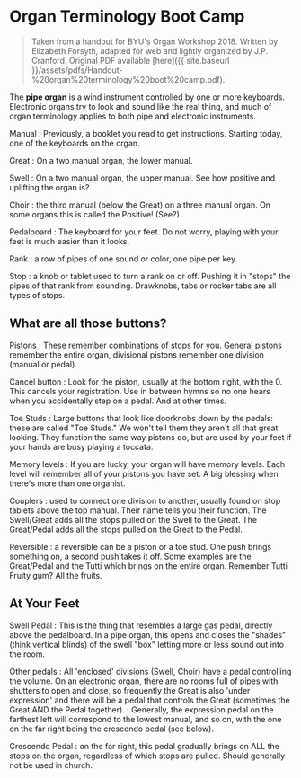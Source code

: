 # Organ Terminology Boot Camp
> Taken from a handout for BYU's Organ Workshop 2018. Written by Elizabeth Forsyth, adapted for web and lightly organized by J.P. Cranford. Original PDF available [here]({{ site.baseurl }}/assets/pdfs/Handout-%20organ%20terminology%20boot%20camp.pdf).

The **pipe organ** is a wind instrument controlled by one or more keyboards. Electronic organs try to look and sound like the real thing, and much of organ terminology applies to both pipe and electronic instruments.

Manual
: Previously, a booklet you read to get instructions. Starting today, one of the keyboards on the organ.

Great
: On a two manual organ, the lower manual.

Swell
: On a two manual organ, the upper manual. See how positive and uplifting the organ is?

Choir
: the third manual (below the Great) on a three manual organ. On some organs this is called the Positive! (See?)

Pedalboard
: The keyboard for your feet. Do not worry, playing with your feet is much easier than it looks.

Rank
: a row of pipes of one sound or color, one pipe per key.

Stop
: a knob or tablet used to turn a rank on or off. Pushing it in "stops" the pipes of that rank from sounding. Drawknobs, tabs or rocker tabs are all types of stops.

## What are all those buttons?
Pistons
: These remember combinations of stops for you. General pistons remember the entire organ, divisional pistons remember one division (manual or pedal).

Cancel button
: Look for the piston, usually at the bottom right, with the 0. This cancels your registration. Use in between hymns so no one hears when you accidentally step on a pedal. And at other times.

Toe Studs
: Large buttons that look like doorknobs down by the pedals: these are called "Toe Studs." We won't tell them they aren't all that great looking. They function the same way pistons do, but are used by your feet if your hands are busy playing a toccata.

Memory levels
: If you are lucky, your organ will have memory levels. Each level will remember all of your pistons you have set. A big blessing when there's more than one organist.

Couplers
: used to connect one division to another, usually found on stop tablets above the top manual. Their name tells you their function. The Swell/Great adds all the stops pulled on the Swell to the Great. The Great/Pedal adds all the stops pulled on the Great to the Pedal.

Reversible
: a reversible can be a piston or a toe stud. One push brings something on, a second push takes it off. Some examples are the Great/Pedal and the Tutti which brings on the entire organ. Remember Tutti Fruity gum? All the fruits.

## At Your Feet
Swell Pedal
: This is the thing that resembles a large gas pedal, directly above the pedalboard. In a pipe organ, this opens and closes the "shades" (think vertical blinds) of the swell "box" letting more or less sound out into the room.

Other pedals
: All 'enclosed' divisions (Swell, Choir) have a pedal controlling the volume. On an electronic organ, there are no rooms full of pipes with shutters to open and close, so frequently the Great is also 'under expression' and there will be a pedal that controls the Great (sometimes the Great AND the Pedal together).
: Generally, the expression pedal on the farthest left will correspond to the lowest manual, and so on, with the one on the far right being the crescendo pedal (see below).

Crescendo Pedal
: on the far right, this pedal gradually brings on ALL the stops on the organ, regardless of which stops are pulled. Should generally not be used in church.

